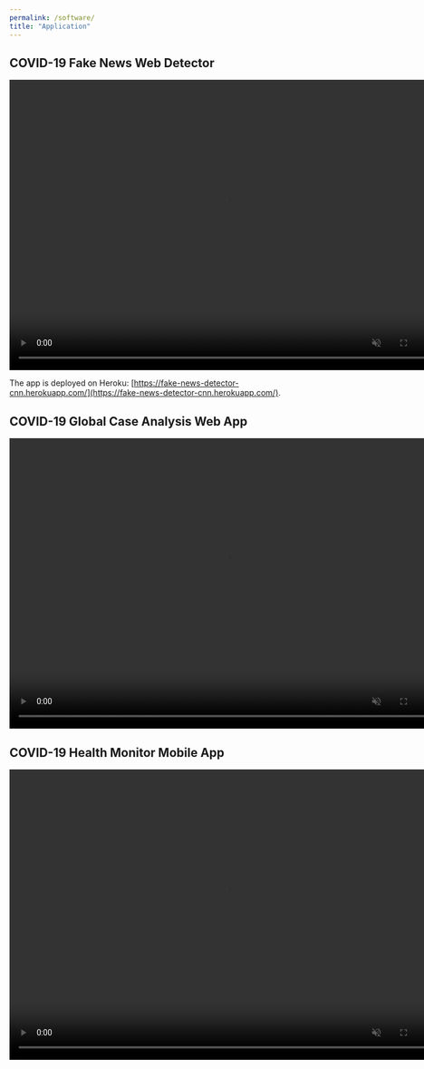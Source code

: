 ```yaml
---
permalink: /software/
title: "Application"
---
```


## COVID-19 Fake News Web Detector 
<video muted autoplay controls width="768" height="512">
    <source src="/files/videos/fake-news-heroku.mp4" type="video/mp4">
</video>

The app is deployed on Heroku: [https://fake-news-detector-cnn.herokuapp.com/](https://fake-news-detector-cnn.herokuapp.com/). 

## COVID-19 Global Case Analysis Web App
<video muted autoplay controls width="768" height="512">
    <source src="/files/videos/case-analysis.mp4" type="video/mp4">
</video>

## COVID-19 Health Monitor Mobile App
<video muted autoplay controls width="768" height="512">
    <source src="/files/videos/health-monitor.mp4" type="video/mp4">
</video>
